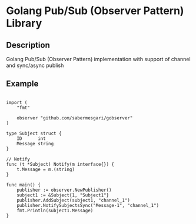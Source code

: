 # Golang Pub/Sub (Observer Pattern) Library

## Description

Golang Pub/Sub (Observer Pattern) implementation with support of channel and sync/async publish

## Example

```golang

import (
    "fmt"

    observer "github.com/sabermesgari/gobserver"
)

type Subject struct {
    ID      int
    Message string
}

// Notify
func (t *Subject) Notify(m interface{}) {
    t.Message = m.(string)
}

func main() {
    publisher := observer.NewPublisher()
    subject1 := &Subject{1, "Subject1"}
    publisher.AddSubject(subject1, "channel_1")
    publisher.NotifySubjectsSync("Message-1", "channel_1")
    fmt.Println(subject1.Message)
}

```
